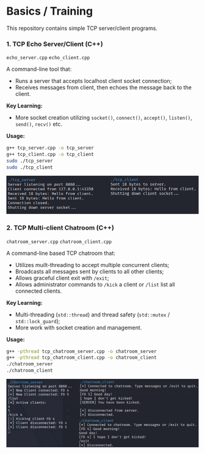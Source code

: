 
# Basics / Training

This repository contains simple TCP server/client programs.

### 1. TCP Echo Server/Client (C++)
`echo_server.cpp` `echo_client.cpp`

A command-line tool that:
- Runs a server that accepts localhost client socket connection;
- Receives messages from client, then echoes the message back to the client.

**Key Learning:**
- More socket creation utilizing `socket()`, `connect()`, `accept()`, `listen()`, `send()`, `recv()` etc.

**Usage:**
```bash
g++ tcp_server.cpp -o tcp_server
g++ tcp_client.cpp -o tcp_client
sudo ./tcp_server
sudo ./tcp_client
```

![echo_server_client_screenshot](echo_server_client_example.jpg)

### 2. TCP Multi-client Chatroom (C++)
`chatroom_server.cpp` `chatroom_client.cpp`

A command-line based TCP chatroom that:
- Utilizes muilt-threading to accept multiple concurrent clients;
- Broadcasts all messages sent by clients to all other clients;
- Allows graceful client exit with `/exit`;
- Allows administrator commands to `/kick` a client or `/list` list all connected clients.

**Key Learning:**
- Multi-threading (`std::thread`) and thread safety (`std::mutex` / `std::lock_guard`);
- More work with socket creation and management.

**Usage:**
```bash
g++ -pthread tcp_chatroom_server.cpp -o chatroom_server
g++ -pthread tcp_chatroom_client.cpp -o chatroom_client
./chatroom_server
./chatroom_client
```

![chatroom_server_client_screenshot](chatroom_example.jpg)
